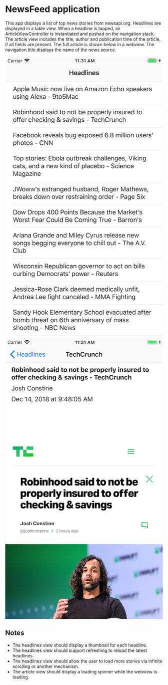 NewsFeed application
====================

This app displays a list of top news stories from newsapi.org. Headlines are displayed in a table view.
When a headline is tapped, an ArticleViewController is instantiated and pushed on the navigation stack.
The article view includes the title, author and publication time of the article, if all fields are present.
The full article is shown below in a webview. The navigation title displays the name of the news source.

![headlines](./headlines.png)
![article](./article.png)

Notes
-----

- The headlines view should display a thumbnail for each headline.
- The headlines view should support refreshing to reload the latest headlines.
- The headlines view should allow the user to load more stories via infinite scrolling or another mechanism.
- The article view should display a loading spinner while the webview is loading.
